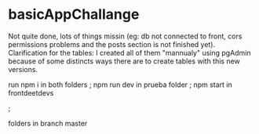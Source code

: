 # basicAppChallange

Not quite done, lots of things missin (eg: db not connected to front, cors permissions problems and the posts section is not finished yet).
Clarification for the tables: I created all of them "mannualy" using pgAdmin because of some distincts ways there are to create tables with this new versions.

run npm i in both folders
;
npm run dev in prueba folder
;
npm start in frontdeetdevs


;

folders in branch master
